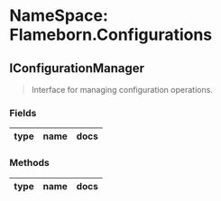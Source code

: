 # NameSpace: Flameborn.Configurations
## IConfigurationManager
> Interface for managing configuration operations.
### Fields
|type|name|docs|
|---|---|---|

### Methods
|type|name|docs|
|---|---|---|

